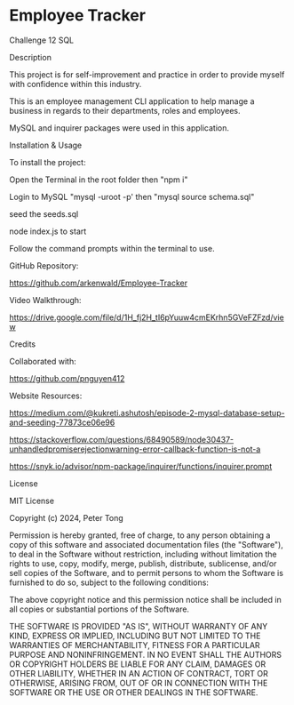 # Employee Tracker
Challenge 12 SQL

Description

This project is for self-improvement and practice in order to provide myself with confidence within this industry.

This is an employee management CLI application to help manage a business in regards to their departments, roles and employees.

MySQL and inquirer packages were used in this application.

Installation & Usage

To install the project:

Open the Terminal in the root folder then "npm i"

Login to MySQL "mysql -uroot -p' then "mysql source schema.sql"

seed the seeds.sql

node index.js to start

Follow the command prompts within the terminal to use.


GitHub Repository:

https://github.com/arkenwald/Employee-Tracker

Video Walkthrough:

https://drive.google.com/file/d/1H_fj2H_tI6pYuuw4cmEKrhn5GVeFZFzd/view

Credits

Collaborated with:

https://github.com/pnguyen412

Website Resources:

https://medium.com/@kukreti.ashutosh/episode-2-mysql-database-setup-and-seeding-77873ce06e96

https://stackoverflow.com/questions/68490589/node30437-unhandledpromiserejectionwarning-error-callback-function-is-not-a

https://snyk.io/advisor/npm-package/inquirer/functions/inquirer.prompt

License

MIT License

Copyright (c) 2024, Peter Tong

Permission is hereby granted, free of charge, to any person obtaining a copy of this software and associated documentation files (the "Software"), to deal in the Software without restriction, including without limitation the rights to use, copy, modify, merge, publish, distribute, sublicense, and/or sell copies of the Software, and to permit persons to whom the Software is furnished to do so, subject to the following conditions:

The above copyright notice and this permission notice shall be included in all copies or substantial portions of the Software.

THE SOFTWARE IS PROVIDED "AS IS", WITHOUT WARRANTY OF ANY KIND, EXPRESS OR IMPLIED, INCLUDING BUT NOT LIMITED TO THE WARRANTIES OF MERCHANTABILITY, FITNESS FOR A PARTICULAR PURPOSE AND NONINFRINGEMENT. IN NO EVENT SHALL THE AUTHORS OR COPYRIGHT HOLDERS BE LIABLE FOR ANY CLAIM, DAMAGES OR OTHER LIABILITY, WHETHER IN AN ACTION OF CONTRACT, TORT OR OTHERWISE, ARISING FROM, OUT OF OR IN CONNECTION WITH THE SOFTWARE OR THE USE OR OTHER DEALINGS IN THE SOFTWARE.

